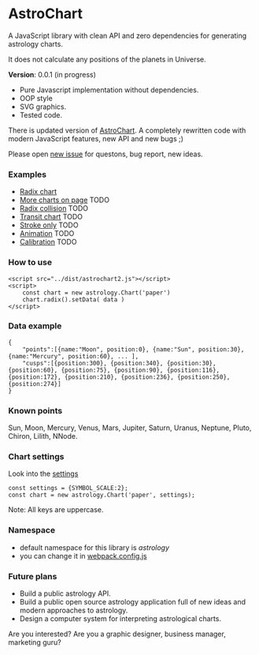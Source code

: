 # AstroChart
A JavaScript library with clean API and zero dependencies for generating astrology charts.

It does not calculate any positions of the planets in Universe.

**Version**: 0.0.1 (in progress)

- Pure Javascript implementation without dependencies.
- OOP style
- SVG graphics.
- Tested code.

There is updated version of [AstroChart](#). A completely rewritten code with modern JavaScript features, new API and new bugs ;)

Please open [new issue](#) for questons, bug report, new ideas.

### Examples
- [Radix chart](#)
- [More charts on page](#) TODO
- [Radix collision](#) TODO
- [Transit chart](#) TODO
- [Stroke only](#) TODO
- [Animation](#) TODO
- [Calibration](#) TODO

### How to use
```
<script src="../dist/astrochart2.js"></script>
<script>
	const chart = new astrology.Chart('paper')
	chart.radix().setData( data )
</script>
```
### Data example
```
{
	"points":[{name:"Moon", position:0}, {name:"Sun", position:30}, {name:"Mercury", position:60}, ... ],
	"cusps":[{position:300}, {position:340}, {position:30}, {position:60}, {position:75}, {position:90}, {position:116}, {position:172}, {position:210}, {position:236}, {position:250}, {position:274}]
}
```

### Known points
Sun, Moon, Mercury, Venus, Mars, Jupiter, Saturn, Uranus, Neptune, Pluto, Chiron, Lilith, NNode.

### Chart settings
Look into the [settings](#)
```
const settings = {SYMBOL_SCALE:2};
const chart = new astrology.Chart('paper', settings);
```
Note: All keys are uppercase.

### Namespace
 - default namespace for this library is *astrology*
 - you can change it in [webpack.config.js](https://webpack.js.org/configuration/output/#outputlibrary)

### Future plans
- Build a public astrology API.
- Build a public open source astrology application full of new ideas and modern approaches to astrology.
- Design a computer system for interpreting astrological charts.

Are you interested? Are you a graphic designer, business manager, marketing guru?
